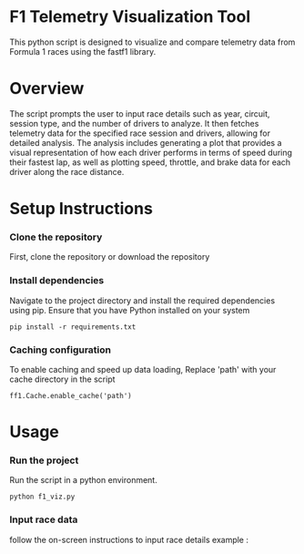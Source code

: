 # F1 Telemetry Visualization Tool
This python script is designed to visualize and compare telemetry data from Formula 1 races using the fastf1 library. 

# Overview
The script prompts the user to input race details such as year, circuit, session type, and the number of drivers to analyze. It then fetches telemetry data for the specified race session and drivers, allowing for detailed analysis. The analysis includes generating a plot that provides a visual representation of how each driver performs in terms of speed during their fastest lap, as well as plotting speed, throttle, and brake data for each driver along the race distance.

# Setup Instructions
### Clone the repository
First, clone the repository or download the repository
### Install dependencies
Navigate to the project directory and install the required dependencies using pip. Ensure that you have Python installed on your system

```
pip install -r requirements.txt
```

### Caching configuration
To enable caching and speed up data loading, Replace 'path' with your cache directory in the script

```
ff1.Cache.enable_cache('path') 
```

# Usage
### Run the project
Run the script in a python environment.

```
python f1_viz.py
```
### Input race data
follow the on-screen instructions to input race details
example : 


